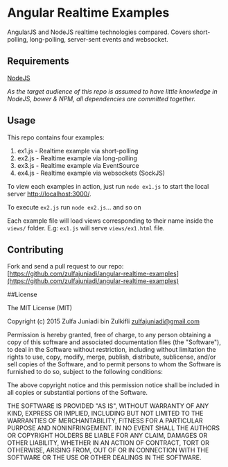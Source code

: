 Angular Realtime Examples
=========================

AngularJS and NodeJS realtime technologies compared. Covers short-polling, long-polling, server-sent events and websocket.

## Requirements

[NodeJS](https://nodejs.org/download/)

*As the target audience of this repo is assumed to have little knowledge in NodeJS, bower & NPM, all dependencies are committed together.*
    
## Usage

This repo contains four examples:

1.  ex1.js - Realtime example via short-polling
2.  ex2.js - Realtime example via long-polling
3.  ex3.js - Realtime example via EventSource
4.  ex4.js - Realtime example via websockets (SockJS)

To view each examples in action, just run `node ex1.js` to start the local server [http://localhost:3000/](http://localhost:3000/).

To execute `ex2.js` run `node ex2.js`... and so on

Each example file will load views corresponding to their name inside the `views/` folder. E.g: `ex1.js` will serve `views/ex1.html` file.

## Contributing

Fork and send a pull request to our repo: [https://github.com/zulfajuniadi/angular-realtime-examples](https://github.com/zulfajuniadi/angular-realtime-examples)


##License

The MIT License (MIT)

Copyright (c) 2015 Zulfa Juniadi bin Zulkifli <zulfajuniadi@gmail.com>

Permission is hereby granted, free of charge, to any person obtaining a copy of this software and associated documentation files (the "Software"), to deal in the Software without restriction, including without limitation the rights to use, copy, modify, merge, publish, distribute, sublicense, and/or sell copies of the Software, and to permit persons to whom the Software is furnished to do so, subject to the following conditions:

The above copyright notice and this permission notice shall be included in
all copies or substantial portions of the Software.

THE SOFTWARE IS PROVIDED "AS IS", WITHOUT WARRANTY OF ANY KIND, EXPRESS OR IMPLIED, INCLUDING BUT NOT LIMITED TO THE WARRANTIES OF MERCHANTABILITY, FITNESS FOR A PARTICULAR PURPOSE AND NONINFRINGEMENT. IN NO EVENT SHALL THE AUTHORS OR COPYRIGHT HOLDERS BE LIABLE FOR ANY CLAIM, DAMAGES OR OTHER LIABILITY, WHETHER IN AN ACTION OF CONTRACT, TORT OR OTHERWISE, ARISING FROM, OUT OF OR IN CONNECTION WITH THE SOFTWARE OR THE USE OR OTHER DEALINGS IN
THE SOFTWARE.
